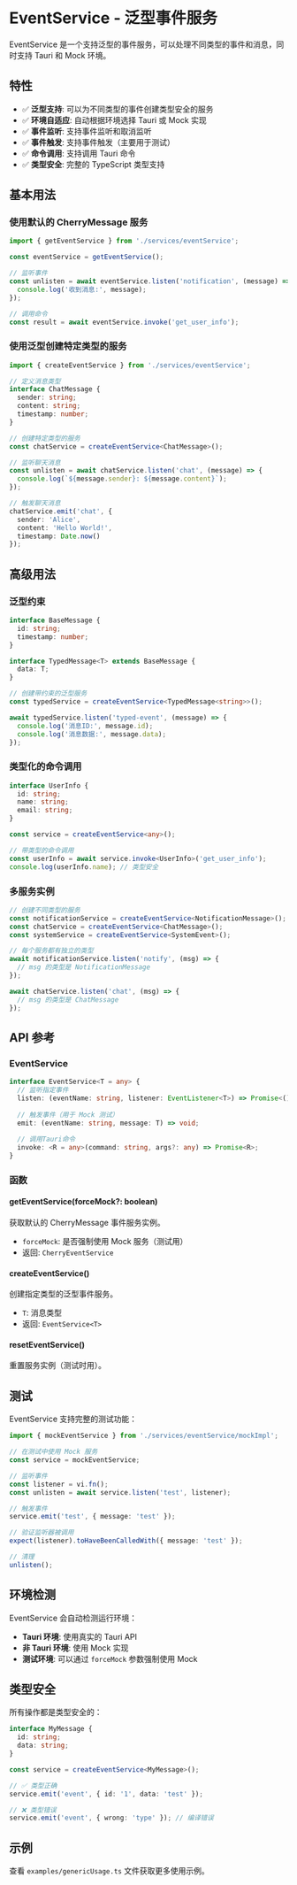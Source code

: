 # EventService - 泛型事件服务

EventService 是一个支持泛型的事件服务，可以处理不同类型的事件和消息，同时支持 Tauri 和 Mock 环境。

## 特性

- ✅ **泛型支持**: 可以为不同类型的事件创建类型安全的服务
- ✅ **环境自适应**: 自动根据环境选择 Tauri 或 Mock 实现
- ✅ **事件监听**: 支持事件监听和取消监听
- ✅ **事件触发**: 支持事件触发（主要用于测试）
- ✅ **命令调用**: 支持调用 Tauri 命令
- ✅ **类型安全**: 完整的 TypeScript 类型支持

## 基本用法

### 使用默认的 CherryMessage 服务

```typescript
import { getEventService } from './services/eventService';

const eventService = getEventService();

// 监听事件
const unlisten = await eventService.listen('notification', (message) => {
  console.log('收到消息:', message);
});

// 调用命令
const result = await eventService.invoke('get_user_info');
```

### 使用泛型创建特定类型的服务

```typescript
import { createEventService } from './services/eventService';

// 定义消息类型
interface ChatMessage {
  sender: string;
  content: string;
  timestamp: number;
}

// 创建特定类型的服务
const chatService = createEventService<ChatMessage>();

// 监听聊天消息
const unlisten = await chatService.listen('chat', (message) => {
  console.log(`${message.sender}: ${message.content}`);
});

// 触发聊天消息
chatService.emit('chat', {
  sender: 'Alice',
  content: 'Hello World!',
  timestamp: Date.now()
});
```

## 高级用法

### 泛型约束

```typescript
interface BaseMessage {
  id: string;
  timestamp: number;
}

interface TypedMessage<T> extends BaseMessage {
  data: T;
}

// 创建带约束的泛型服务
const typedService = createEventService<TypedMessage<string>>();

await typedService.listen('typed-event', (message) => {
  console.log('消息ID:', message.id);
  console.log('消息数据:', message.data);
});
```

### 类型化的命令调用

```typescript
interface UserInfo {
  id: string;
  name: string;
  email: string;
}

const service = createEventService<any>();

// 带类型的命令调用
const userInfo = await service.invoke<UserInfo>('get_user_info');
console.log(userInfo.name); // 类型安全
```

### 多服务实例

```typescript
// 创建不同类型的服务
const notificationService = createEventService<NotificationMessage>();
const chatService = createEventService<ChatMessage>();
const systemService = createEventService<SystemEvent>();

// 每个服务都有独立的类型
await notificationService.listen('notify', (msg) => {
  // msg 的类型是 NotificationMessage
});

await chatService.listen('chat', (msg) => {
  // msg 的类型是 ChatMessage
});
```

## API 参考

### EventService<T>

```typescript
interface EventService<T = any> {
  // 监听指定事件
  listen: (eventName: string, listener: EventListener<T>) => Promise<() => void>;
  
  // 触发事件（用于 Mock 测试）
  emit: (eventName: string, message: T) => void;
  
  // 调用Tauri命令
  invoke: <R = any>(command: string, args?: any) => Promise<R>;
}
```

### 函数

#### getEventService(forceMock?: boolean)

获取默认的 CherryMessage 事件服务实例。

- `forceMock`: 是否强制使用 Mock 服务（测试用）
- 返回: `CherryEventService`

#### createEventService<T>()

创建指定类型的泛型事件服务。

- `T`: 消息类型
- 返回: `EventService<T>`

#### resetEventService()

重置服务实例（测试时用）。

## 测试

EventService 支持完整的测试功能：

```typescript
import { mockEventService } from './services/eventService/mockImpl';

// 在测试中使用 Mock 服务
const service = mockEventService;

// 监听事件
const listener = vi.fn();
const unlisten = await service.listen('test', listener);

// 触发事件
service.emit('test', { message: 'test' });

// 验证监听器被调用
expect(listener).toHaveBeenCalledWith({ message: 'test' });

// 清理
unlisten();
```

## 环境检测

EventService 会自动检测运行环境：

- **Tauri 环境**: 使用真实的 Tauri API
- **非 Tauri 环境**: 使用 Mock 实现
- **测试环境**: 可以通过 `forceMock` 参数强制使用 Mock

## 类型安全

所有操作都是类型安全的：

```typescript
interface MyMessage {
  id: string;
  data: string;
}

const service = createEventService<MyMessage>();

// ✅ 类型正确
service.emit('event', { id: '1', data: 'test' });

// ❌ 类型错误
service.emit('event', { wrong: 'type' }); // 编译错误
```

## 示例

查看 `examples/genericUsage.ts` 文件获取更多使用示例。 